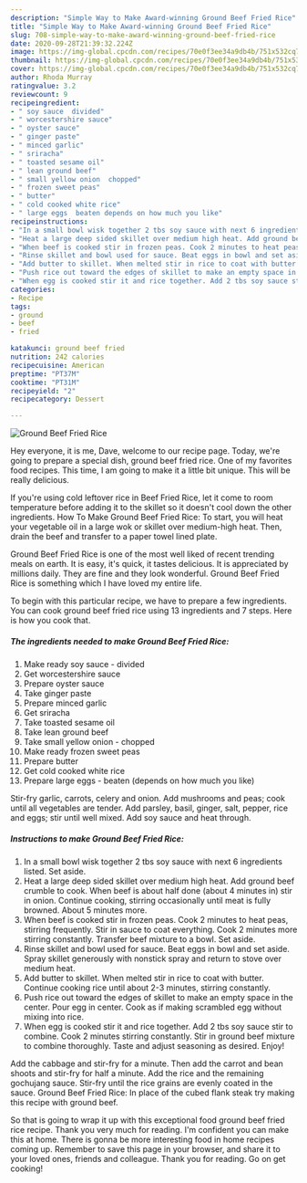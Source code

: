 ```yaml
---
description: "Simple Way to Make Award-winning Ground Beef Fried Rice"
title: "Simple Way to Make Award-winning Ground Beef Fried Rice"
slug: 708-simple-way-to-make-award-winning-ground-beef-fried-rice
date: 2020-09-28T21:39:32.224Z
image: https://img-global.cpcdn.com/recipes/70e0f3ee34a9db4b/751x532cq70/ground-beef-fried-rice-recipe-main-photo.jpg
thumbnail: https://img-global.cpcdn.com/recipes/70e0f3ee34a9db4b/751x532cq70/ground-beef-fried-rice-recipe-main-photo.jpg
cover: https://img-global.cpcdn.com/recipes/70e0f3ee34a9db4b/751x532cq70/ground-beef-fried-rice-recipe-main-photo.jpg
author: Rhoda Murray
ratingvalue: 3.2
reviewcount: 9
recipeingredient:
- " soy sauce  divided"
- " worcestershire sauce"
- " oyster sauce"
- " ginger paste"
- " minced garlic"
- " sriracha"
- " toasted sesame oil"
- " lean ground beef"
- " small yellow onion  chopped"
- " frozen sweet peas"
- " butter"
- " cold cooked white rice"
- " large eggs  beaten depends on how much you like"
recipeinstructions:
- "In a small bowl wisk together 2 tbs soy sauce with next 6 ingredients listed. Set aside."
- "Heat a large deep sided skillet over medium high heat. Add ground beef crumble to cook. When beef is about half done (about 4 minutes in) stir in onion. Continue cooking, stirring occasionally until meat is fully browned. About 5 minutes more."
- "When beef is cooked stir in frozen peas. Cook 2 minutes to heat peas, stirring frequently. Stir in sauce to coat everything. Cook 2 minutes more stirring constantly. Transfer beef mixture to a bowl. Set aside."
- "Rinse skillet and bowl used for sauce. Beat eggs in bowl and set aside. Spray skillet generously with nonstick spray and return to stove over medium heat."
- "Add butter to skillet. When melted stir in rice to coat with butter. Continue cooking rice until about 2-3 minutes, stirring constantly."
- "Push rice out toward the edges of skillet to make an empty space in the center. Pour egg in center. Cook as if making scrambled egg without mixing into rice."
- "When egg is cooked stir it and rice together. Add 2 tbs soy sauce stir to combine. Cook 2 minutes stirring constantly. Stir in ground beef mixture to combine thoroughly. Taste and adjust seasoning as desired. Enjoy!"
categories:
- Recipe
tags:
- ground
- beef
- fried

katakunci: ground beef fried 
nutrition: 242 calories
recipecuisine: American
preptime: "PT37M"
cooktime: "PT31M"
recipeyield: "2"
recipecategory: Dessert

---
```



![Ground Beef Fried Rice](https://img-global.cpcdn.com/recipes/70e0f3ee34a9db4b/751x532cq70/ground-beef-fried-rice-recipe-main-photo.jpg)

Hey everyone, it is me, Dave, welcome to our recipe page. Today, we're going to prepare a special dish, ground beef fried rice. One of my favorites food recipes. This time, I am going to make it a little bit unique. This will be really delicious.

If you&#39;re using cold leftover rice in Beef Fried Rice, let it come to room temperature before adding it to the skillet so it doesn&#39;t cool down the other ingredients. How To Make Ground Beef Fried Rice: To start, you will heat your vegetable oil in a large wok or skillet over medium-high heat. Then, drain the beef and transfer to a paper towel lined plate.

Ground Beef Fried Rice is one of the most well liked of recent trending meals on earth. It is easy, it's quick, it tastes delicious. It is appreciated by millions daily. They are fine and they look wonderful. Ground Beef Fried Rice is something which I have loved my entire life.


To begin with this particular recipe, we have to prepare a few ingredients. You can cook ground beef fried rice using 13 ingredients and 7 steps. Here is how you cook that.

<!--inarticleads1-->

##### The ingredients needed to make Ground Beef Fried Rice:

1. Make ready  soy sauce - divided
1. Get  worcestershire sauce
1. Prepare  oyster sauce
1. Take  ginger paste
1. Prepare  minced garlic
1. Get  sriracha
1. Take  toasted sesame oil
1. Take  lean ground beef
1. Take  small yellow onion - chopped
1. Make ready  frozen sweet peas
1. Prepare  butter
1. Get  cold cooked white rice
1. Prepare  large eggs - beaten (depends on how much you like)


Stir-fry garlic, carrots, celery and onion. Add mushrooms and peas; cook until all vegetables are tender. Add parsley, basil, ginger, salt, pepper, rice and eggs; stir until well mixed. Add soy sauce and heat through. 

<!--inarticleads2-->

##### Instructions to make Ground Beef Fried Rice:

1. In a small bowl wisk together 2 tbs soy sauce with next 6 ingredients listed. Set aside.
1. Heat a large deep sided skillet over medium high heat. Add ground beef crumble to cook. When beef is about half done (about 4 minutes in) stir in onion. Continue cooking, stirring occasionally until meat is fully browned. About 5 minutes more.
1. When beef is cooked stir in frozen peas. Cook 2 minutes to heat peas, stirring frequently. Stir in sauce to coat everything. Cook 2 minutes more stirring constantly. Transfer beef mixture to a bowl. Set aside.
1. Rinse skillet and bowl used for sauce. Beat eggs in bowl and set aside. Spray skillet generously with nonstick spray and return to stove over medium heat.
1. Add butter to skillet. When melted stir in rice to coat with butter. Continue cooking rice until about 2-3 minutes, stirring constantly.
1. Push rice out toward the edges of skillet to make an empty space in the center. Pour egg in center. Cook as if making scrambled egg without mixing into rice.
1. When egg is cooked stir it and rice together. Add 2 tbs soy sauce stir to combine. Cook 2 minutes stirring constantly. Stir in ground beef mixture to combine thoroughly. Taste and adjust seasoning as desired. Enjoy!


Add the cabbage and stir-fry for a minute. Then add the carrot and bean shoots and stir-fry for half a minute. Add the rice and the remaining gochujang sauce. Stir-fry until the rice grains are evenly coated in the sauce. Ground Beef Fried Rice: In place of the cubed flank steak try making this recipe with ground beef. 

So that is going to wrap it up with this exceptional food ground beef fried rice recipe. Thank you very much for reading. I'm confident you can make this at home. There is gonna be more interesting food in home recipes coming up. Remember to save this page in your browser, and share it to your loved ones, friends and colleague. Thank you for reading. Go on get cooking!
